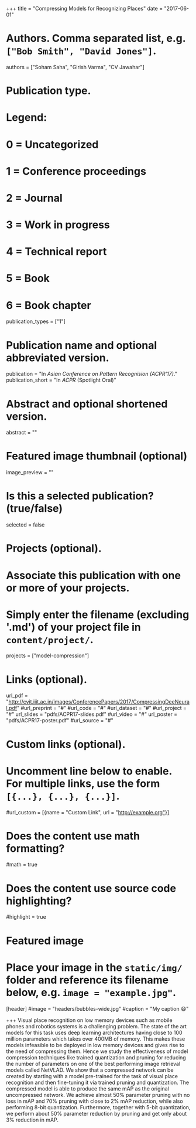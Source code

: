 +++
title = "Compressing Models for Recognizing Places"
date = "2017-06-01"

# Authors. Comma separated list, e.g. `["Bob Smith", "David Jones"]`.
authors = ["Soham Saha", "Girish Varma", "CV Jawahar"]

# Publication type.
# Legend:
# 0 = Uncategorized
# 1 = Conference proceedings
# 2 = Journal
# 3 = Work in progress
# 4 = Technical report
# 5 = Book
# 6 = Book chapter
publication_types = ["1"]

# Publication name and optional abbreviated version.
publication = "In *Asian Conference on Pattern Recognision (ACPR'17)*."
publication_short = "In *ACPR* (Spotlight Oral)"

# Abstract and optional shortened version.
abstract = ""

# Featured image thumbnail (optional)
image_preview = ""

# Is this a selected publication? (true/false)
selected = false

# Projects (optional).
#   Associate this publication with one or more of your projects.
#   Simply enter the filename (excluding '.md') of your project file in `content/project/`.
projects = ["model-compression"]

# Links (optional).
url_pdf =  "http://cvit.iiit.ac.in/images/ConferencePapers/2017/CompressingDeeNeural.pdf"
#url_preprint = "#"
#url_code = "#"
#url_dataset = "#"
#url_project = "#"
url_slides = "pdfs/ACPR17-slides.pdf"
#url_video = "#"
url_poster = "pdfs/ACPR17-poster.pdf"
#url_source = "#"

# Custom links (optional).
#   Uncomment line below to enable. For multiple links, use the form `[{...}, {...}, {...}]`.
#url_custom = [{name = "Custom Link", url = "http://example.org"}]

# Does the content use math formatting?
#math = true

# Does the content use source code highlighting?
#highlight = true

# Featured image
# Place your image in the `static/img/` folder and reference its filename below, e.g. `image = "example.jpg"`.
[header]
#image = "headers/bubbles-wide.jpg"
#caption = "My caption :smile:"

+++
Visual place recognition on low memory devices such as mobile phones and robotics systems is a challenging problem. The state of the art models for this task uses deep learning architectures having close to 100 million parameters which takes over 400MB of memory. This makes these models infeasible to be deployed in low memory devices and gives rise to the need of compressing them. Hence we study the effectiveness of model compression techniques like trained quantization and pruning for reducing the number of parameters on one of the best performing image retrieval models called NetVLAD. We show that a compressed network can be created by starting with a model pre-trained for the task of visual place recognition and then fine-tuning it via trained pruning and quantization. The compressed model is able to produce the same mAP as the original uncompressed network. We achieve almost 50% parameter pruning with no loss in mAP and 70% pruning with close to 2% mAP reduction, while also performing 8-bit quantization. Furthermore, together with 5-bit quantization, we perform about 50% parameter reduction by pruning and get only about 3% reduction in mAP.